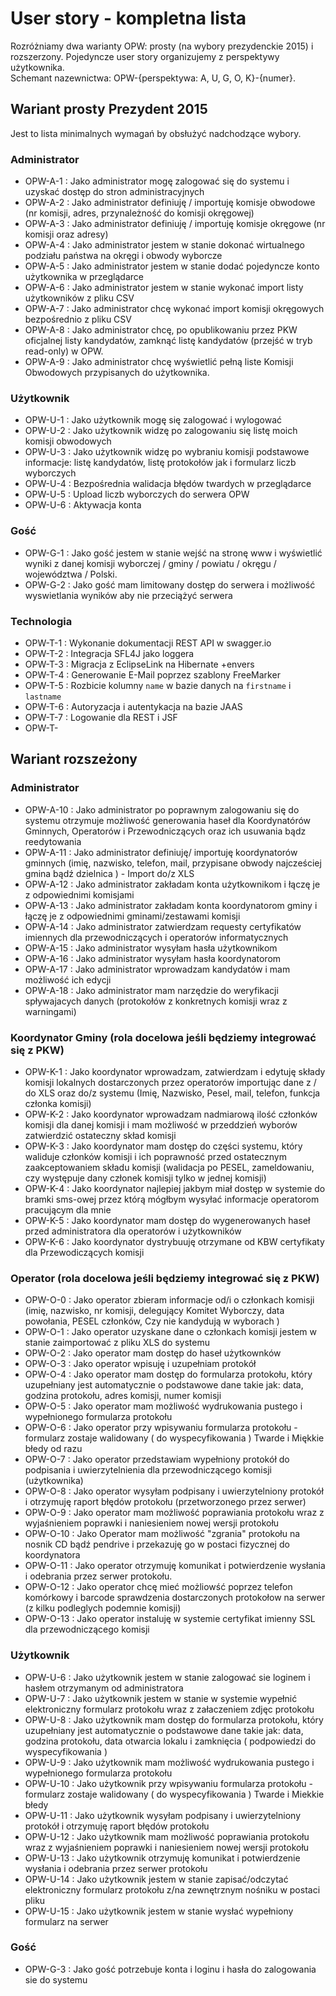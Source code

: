# User story - kompletna lista 
Rozróżniamy dwa warianty OPW: prosty (na wybory prezydenckie 2015) i rozszerzony. Pojedyncze user story organizujemy z perspektywy użytkownika.  
Schemant nazewnictwa: OPW-{perspektywa: A, U, G, O, K}-{numer}. 


## Wariant prosty Prezydent 2015 
Jest to lista minimalnych wymagań by obsłużyć nadchodzące wybory. 

### Administrator
* OPW-A-1 : Jako administrator mogę zalogować się do systemu i uzyskać dostęp do stron administracyjnych
* OPW-A-2 : Jako administrator definiuję / importuję komisje obwodowe (nr komisji, adres, przynależność do komisji okręgowej)
* OPW-A-3 : Jako administrator definiuję / importuję komisje okręgowe (nr komisji oraz adresy)
* OPW-A-4 : Jako administrator jestem w stanie dokonać wirtualnego podziału państwa na okręgi i obwody wyborcze 
* OPW-A-5 : Jako administrator jestem w stanie dodać pojedyncze konto użytkownika w przeglądarce 
* OPW-A-6 : Jako administrator jestem w stanie wykonać import listy użytkowników z pliku CSV
* OPW-A-7 : Jako administrator chcę wykonać import komisji okręgowych bezpośrednio z pliku CSV 
* OPW-A-8 : Jako administrator chcę, po opublikowaniu przez PKW oficjalnej listy kandydatów, zamknąć listę kandydatów (przejść w tryb read-only) w OPW. 
* OPW-A-9 : Jako administrator chcę wyświetlić pełną liste Komisji Obwodowych przypisanych do użytkownika. 

### Użytkownik 
* OPW-U-1 : Jako użytkownik mogę się zalogować i wylogować
* OPW-U-2 : Jako użytkownik widzę po zalogowaniu się listę moich komisji obwodowych
* OPW-U-3 : Jako użytkownik widzę po wybraniu komisji podstawowe informacje: listę kandydatów, listę protokołów jak i formularz liczb wyborczych
* OPW-U-4 : Bezpośrednia walidacja błędów twardych w przeglądarce
* OPW-U-5 : Upload liczb wyborczych do serwera OPW
* OPW-U-6 : Aktywacja konta


### Gość

* OPW-G-1 : Jako gość jestem w stanie wejść na stronę www i wyświetlić wyniki z danej komisji wyborczej / gminy / powiatu / okręgu / województwa / Polski.
* OPW-G-2 : Jako gość mam limitowany dostęp do serwera i możliwość wyswietlania wyników aby nie przeciążyć serwera  

### Technologia
* OPW-T-1 : Wykonanie dokumentacji REST API w swagger.io 
* OPW-T-2 : Integracja SFL4J jako loggera
* OPW-T-3 : Migracja z EclipseLink na Hibernate +envers 
* OPW-T-4 : Generowanie E-Mail poprzez szablony FreeMarker
* OPW-T-5 : Rozbicie kolumny `name` w bazie danych na `firstname` i `lastname` 
* OPW-T-6 : Autoryzacja i autentykacja na bazie JAAS
* OPW-T-7 : Logowanie dla REST i JSF
* OPW-T-

## Wariant rozszeżony
 

### Administrator 

 *  OPW-A-10 : Jako administrator po poprawnym zalogowaniu się do systemu otrzymuje możliwość generowania haseł dla Koordynatórów Gminnych, Operatorów i Przewodniczących oraz ich usuwania bądz reedytowania  
 * OPW-A-11 : Jako administrator definiuję/ importuję koordynatorów gminnych (imię, nazwisko, telefon, mail, przypisane obwody najcześciej gmina bądź dzielnica ) - Import do/z 
XLS  
 *  OPW-A-12 : Jako administrator zakładam konta użytkownikom  i łączę je z odpowiednimi komisjami
 *  OPW-A-13 : Jako administrator zakładam konta koordynatorom gminy i łączę je z odpowiednimi gminami/zestawami komisji  
 *  OPW-A-14 : Jako administrator zatwierdzam requesty certyfikatów imiennych dla przewodniczących i operatorów informatycznych
 *    OPW-A-15 : Jako administrator wysyłam hasła użytkownikom
 *    OPW-A-16 : Jako administrator wysyłam hasła koordynatorom
 *    OPW-A-17 : Jako administrator wprowadzam kandydatów i mam możliwość ich edycji  
 *    OPW-A-18 : Jako administrator mam narzędzie do weryfikacji spływajacych danych (protokołów z konkretnych komisji wraz z warningami) 




### Koordynator Gminy  (rola docelowa jeśli będziemy integrować się z PKW)
* OPW-K-1 : Jako koordynator wprowadzam, zatwierdzam i edytuję składy komisji lokalnych dostarczonych przez operatorów importując dane z / do XLS  oraz  do/z systemu (Imię, Nazwisko, Pesel, mail, telefon, funkcja członka komisji)
* OPW-K-2 : Jako koordynator wprowadzam nadmiarową ilość członków komisji dla danej komisji  i mam możliwość w przeddzień wyborów zatwierdzić ostateczny skład komisji
* OPW-K-3 : Jako koordynator mam dostęp do części systemu, który waliduje członków komisji i ich poprawność przed ostatecznym zaakceptowaniem składu komisji (walidacja po PESEL, zameldowaniu, czy występuje dany członek komisji tylko w jednej komisji)
* OPW-K-4 : Jako koordynator najlepiej jakbym miał dostęp w systemie do bramki sms-owej przez którą mógłbym wysyłać informacje operatorom pracującym dla mnie
* OPW-K-5 : Jako koordynator mam dostęp do wygenerowanych haseł przed administratora dla operatorów i użytkowników
* OPW-K-6 : Jako koordynator dystrybuuję otrzymane od KBW certyfikaty dla Przewodiczących komisji


### Operator (rola docelowa jeśli będziemy integrować się z PKW)
* OPW-O-0 : Jako operator zbieram informacje od/i o członkach komisji (imię, nazwisko, nr komisji,  delegujący Komitet Wyborczy, data powołania, PESEL członków, Czy nie kandydują w wyborach )
* OPW-O-1 : Jako operator uzyskane dane o członkach komisji jestem w stanie zaimportować z pliku XLS do systemu
* OPW-O-2 : Jako operator mam dostęp do haseł użytkownków
* OPW-O-3 : Jako operator wpisuję  i uzupełniam protokół
* OPW-O-4 : Jako operator mam dostęp do formularza protokołu, który uzupełniany jest automatycznie o podstawowe dane takie jak: data, godzina protokołu, adres komisji, numer komisji
* OPW-O-5 : Jako operator mam możliwość wydrukowania pustego i wypełnionego formularza protokołu
* OPW-O-6 : Jako operator przy wpisywaniu formularza protokołu - formularz zostaje walidowany ( do wyspecyfikowania ) Twarde i Miękkie błedy od razu
*  OPW-O-7 : Jako operator przedstawiam wypełniony protokół do podpisania i uwierzytelnienia dla przewodniczącego komisji (użytkownika)
* OPW-O-8 : Jako operator wysyłam podpisany i uwierzytelniony protokół i otrzymuję raport błędów protokołu  (przetworzonego przez serwer)
* OPW-O-9 : Jako operator mam możliwość poprawiania protokołu wraz z wyjaśnieniem poprawki i naniesieniem nowej wersji protokołu
* OPW-O-10 : Jako Operator mam możliwość "zgrania" protokołu na nosnik CD bądź pendrive i przekazuję go w postaci fizycznej do koordynatora
* OPW-O-11 : Jako operator otrzymuję komunikat i potwierdzenie wysłania i odebrania przez serwer protokołu.
* OPW-O-12 : Jako operator chcę mieć możliowść poprzez telefon komórkowy i barcode sprawdzenia dostarczonych protokołow na serwer (z kilku podleglych podemnie komisji)
* OPW-O-13 : Jako operator instaluję w systemie certyfikat imienny SSL dla przewodniczącego komisji

### Użytkownik
* OPW-U-6 : Jako użytkownik jestem w stanie zalogować sie loginem i hasłem otrzymanym od administratora
* OPW-U-7 :  Jako użytkownik jestem w stanie w systemie wypełnić elektroniczny formularz protokołu wraz z załaczeniem zdjęc protokołu
* OPW-U-8 : Jako użytkownik mam dostęp do formularza protokołu, który uzupełniany jest automatycznie o podstawowe dane takie jak:  data, godzina protokołu, data otwarcia lokalu i zamknięcia ( podpowiedzi do wyspecyfikowania )
* OPW-U-9 : Jako użytkownik mam możliwość wydrukowania pustego i wypełnionego formularza protokołu
*  OPW-U-10 : Jako użytkownik przy wpisywaniu formularza protokołu - formularz zostaje walidowany ( do wyspecyfikowania ) Twarde i Miekkie błedy
* OPW-U-11 : Jako użytkownik wysyłam podpisany i uwierzytelniony protokół i otrzymuję raport błędów protokołu 
* OPW-U-12 : Jako użytkownik mam możliwość poprawiania protokołu wraz z wyjaśnieniem poprawki i naniesieniem nowej wersji protokołu
* OPW-U-13 : Jako użytkownik otrzymuję komunikat i potwierdzenie wysłania i odebrania przez serwer protokołu
* OPW-U-14 : Jako użytkownik jestem w stanie zapisać/odczytać elektroniczny formularz protokołu z/na zewnętrznym nośniku w postaci pliku
* OPW-U-15 : Jako użytkownik jestem w stanie wysłać wypełniony formularz na serwer

### Gość

* OPW-G-3 : Jako gość potrzebuje konta i loginu i hasła do zalogowania sie do systemu









